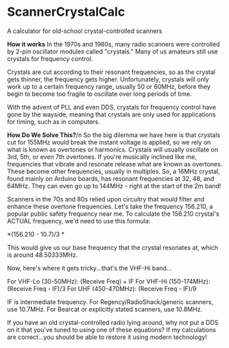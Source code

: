 # ScannerCrystalCalc
A calculator for old-school crystal-controlled scanners

**How it works**
In the 1970s and 1980s, many radio scanners were controlled by 2-pin oscillator modules called "crystals." Many of us amateurs still use crystals for frequency control.

Crystals are cut according to their resonant frequencies, so as the crystal gets thinner, the frequency gets higher. Unfortunately, crystals will only work up to a certain frequency range, usually 50 or 60MHz, before they begin to become too fragile to oscillate over long periods of time.

With the advent of PLL and even DDS, crystals for frequency control have gone by the wayside, meaning that crystals are only used for applications for timing, such as in computers.

**How Do We Solve This?**/n
So the big dilemma we have here is that crystals cut for 155MHz would break the instant voltage is applied, so we rely on what is known as overtones or harmonics. Crystals will usually oscillate on 3rd, 5th, or even 7th overtones. If you're musically inclined like me, frequencies that vibrate and resonate release what are known as overtones. These become other frequencies, usually in multiples. So, a 16MHz crystal, found mainly on Arduino boards, has resonant frequencies at 32, 48, and 64MHz. They can even go up to 144MHz - right at the start of the 2m band!

Scanners in the 70s and 80s relied upon circuitry that would filter and enhance these overtone frequencies. Let's take the frequency 156.210, a popular public safety frequency near me. To calculate the 156.210 crystal's ACTUAL frequency, we'd need to use this formula:

*(156.210 - 10.7)/3 *

This would give us our base frequency that the crystal resonates at, which is around 48.50333MHz.

Now, here's where it gets tricky...that's the VHF-Hi band...

For VHF-Lo (30-50MHz): (Receive Freq) + IF
For VHF-Hi (150-174MHz): (Receive Freq - IF)/3
For UHF (450-470MHz): (Receive Freq - IF)/9

IF is intermediate frequency. For Regency/RadioShack/generic scanners, use 10.7MHz. For Bearcat or explicitly stated scanners, use 10.8MHz.

If you have an old crystal-controlled radio lying around, why not put a DDS on it that you've tuned to using one of these equations? If my calculations are correct...you should be able to restore it using modern technology!
